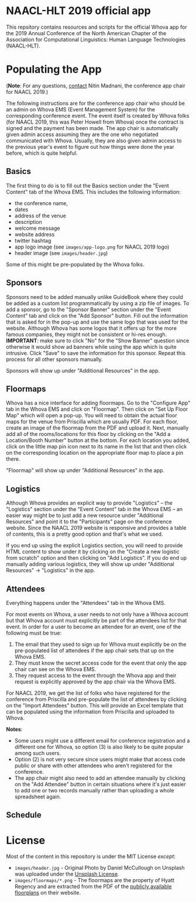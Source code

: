 # NAACL-HLT 2019 official app

This repsitory contains resources and scripts for the official Whova app for the 2019 Annual Conference of the North American Chapter of the Association for Computational Linguistics: Human Language Technologies (NAACL-HLT).

# Populating the App

(**Note**: For any questions, [contact](mailto:first_initial_then_last_name_at_gmail_dot_com) Nitin Madnani, the conference app chair for NAACL 2019.)

The following instructions are for the conference app chair who should be an admin on Whova EMS (Event Management System) for the corresponding conference event. The event itself is created by Whova folks (for NAACL 2019, this was Peter Howell from Whova) once the contract is signed and the payment has been made. The app chair is automatically given admin access assuming they are the one who negotiated communicated with Whova. Usually, they are also given admin access to the previous year's event to figure out how things were done the year before, which is quite helpful.

## Basics

The first thing to do is to fill out the Basics section under the "Event Content" tab of the Whova EMS. This includes the following information: 
- the conference name, 
- dates
- address of the venue
- description
- welcome message
- website address
- twitter hashtag
- app logo image (see `images/app-logo.png` for NAACL 2019 logo)
- header image (see `images/header.jpg`)  

Some of this might be pre-populated by the Whova folks.

## Sponsors

Sponsors need to be added manually unlike GuideBook where they could be added as a custom list programmatically by using a zip file of images. To add a sponsor, go to the "Sponsor Banner" section under the "Event Content" tab and click on the "Add Sponsor" button. Fill out the information that is asked for in the pop-up and use the same logo that was used for the website. Although Whova has some logos that it offers up for the more famous companies, they might not be consistent or hi-res enough. **IMPORTANT**: make sure to click "No" for the "Show Banner" question since otherwise it would show ad banners while using the app which is quite intrusive. Click "Save" to save the information for this sponsor. Repeat this process for all other sponsors manually.

Sponsors will show up under "Additional Resources" in the app.

## Floormaps

Whova has a nice interface for adding floormaps. Go to the "Configure App" tab in the Whova EMS and click on "Floormap". Then click on "Set Up Floor Map" which will open a pop-up. You will need to obtain the actual floor maps for the venue from Priscilla which are usually PDF. For each floor, create an image of the floormap from the PDF and upload it. Next, manually add all of the rooms/locations for this floor by clicking on the "Add a Location/Booth Number" button at the bottom. For each location you added, click on the little map pin icon next to its name in the list that and then click on the corresponding location on the appropriate floor map to place a pin there.

"Floormap" will show up under "Additional Resources" in the app.

## Logistics

Although Whova provides an explicit way to provide "Logistics" – the "Logistics" section under the "Event Content" tab in the Whova EMS – an easier way might be to just add a new resource under "Additional Resources" and point it to the "Participants" page on the conference website. Since the NAACL 2019 website is responsive and provides a table of contents, this is a pretty good option and that's what we used. 

If you end up using the explicit Logistics section, you will need to provide HTML content to show under it by clicking on the "Create a new logistic from scratch" option and then clicking on "Add Logistics". If you do end up manually adding various logistics, they will show up under "Additional Resources" -> "Logistics" in the app.

## Attendees

Everything happens under the "Attendees" tab in the Whova EMS.

For most events on Whova, a user needs to not only have a Whova account but that Whova account must explicitly be part of the attendees list for that event. In order for a user to become an attendee for an event, one of the following must be true:

1. The email that they used to sign up for Whova must explicitly be on the pre-populated list of attendees if the app chair sets that up on the Whova EMS.
2. They must know the secret access code for the event that only the app chair can see on the Whova EMS. 
3. They request access to the event through the Whova app and their request is explicitly approved by the app chair via the Whova EMS.

For NAACL 2019, we get the list of folks who have registered for the conference from Priscilla and pre-populate the list of attendees by clicking on the "Import Attendees" button. This will provide an Excel template that can be populated using the information from Priscilla and uploaded to Whova.

**Notes**: 
- Some users might use a different email for conference registration and a different one for Whova, so option (3) is also likely to be quite popular among such users. 
- Option (2) is not very secure since users might make that access code public or share with other attendees who aren't registered for the conference. 
- The app chair might also need to add an attendee manually by clicking on the "Add Attendee" button in certain situations where it's just easier to add one or two records manually rather than uploading a whole spreadsheet again.

## Schedule

# License

Most of the content in this repository is under the MIT License _except_:

- `images/header.jpg` - Original Photo by Daniel McCullough on Unsplash was uploaded under the [Unsplash License](https://unsplash.com/license).
- `images/floormaps/*.png` - The floormaps are the property of Hyatt Regency and are extracted from the PDF of the [publicly available floorplans](https://assets.hyatt.com/content/dam/hyatt/hyattdam/documents/2014/12/08/1806/MSPRM_HR_Minneapolis_FP.pdf) on their website.
